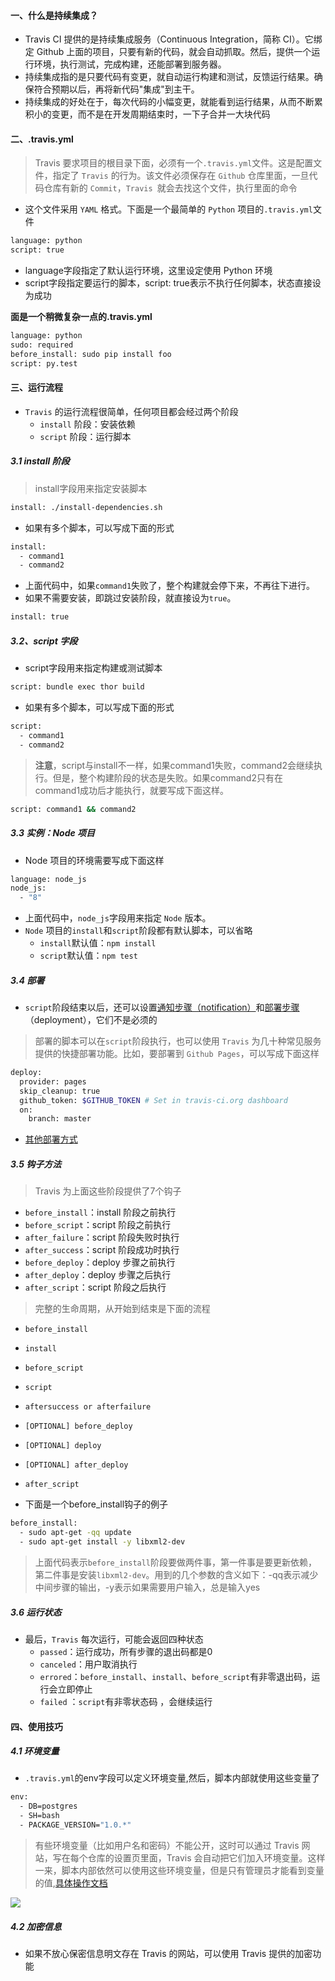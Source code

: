 #### 一、什么是持续集成？

- Travis CI 提供的是持续集成服务（Continuous Integration，简称 CI）。它绑定 Github 上面的项目，只要有新的代码，就会自动抓取。然后，提供一个运行环境，执行测试，完成构建，还能部署到服务器。
- 持续集成指的是只要代码有变更，就自动运行构建和测试，反馈运行结果。确保符合预期以后，再将新代码"集成"到主干。
- 持续集成的好处在于，每次代码的小幅变更，就能看到运行结果，从而不断累积小的变更，而不是在开发周期结束时，一下子合并一大块代码

#### 二、.travis.yml

> Travis 要求项目的根目录下面，必须有一个`.travis.yml`文件。这是配置文件，指定了 `Travis` 的行为。该文件必须保存在 `Github` 仓库里面，一旦代码仓库有新的 `Commit`，`Travis `就会去找这个文件，执行里面的命令

- 这个文件采用 `YAML` 格式。下面是一个最简单的 `Python` 项目的`.travis.yml`文件

```bash
language: python
script: true
```

- language字段指定了默认运行环境，这里设定使用 Python 环境
- script字段指定要运行的脚本，script: true表示不执行任何脚本，状态直接设为成功

**面是一个稍微复杂一点的.travis.yml**

```bash
language: python
sudo: required
before_install: sudo pip install foo
script: py.test
```

#### 三、运行流程

- `Travis` 的运行流程很简单，任何项目都会经过两个阶段
  - `install`  阶段：安装依赖
  - `script` 阶段：运行脚本

##### 3.1 install 阶段

> install字段用来指定安装脚本

```bash
install: ./install-dependencies.sh
```

- 如果有多个脚本，可以写成下面的形式

```bash
install:
  - command1
  - command2
```  

- 上面代码中，如果`command1`失败了，整个构建就会停下来，不再往下进行。
- 如果不需要安装，即跳过安装阶段，就直接设为`true`。

```bash
install: true
```

##### 3.2、script 字段

- script字段用来指定构建或测试脚本

```bash
script: bundle exec thor build
```

- 如果有多个脚本，可以写成下面的形式

```bash
script:
  - command1
  - command2
```

> **注意**，script与install不一样，如果command1失败，command2会继续执行。但是，整个构建阶段的状态是失败。如果command2只有在command1成功后才能执行，就要写成下面这样。

```bash
script: command1 && command2
```
##### 3.3 实例：Node 项目

- Node 项目的环境需要写成下面这样

```bash
language: node_js
node_js:
  - "8"
```

- 上面代码中，`node_js`字段用来指定 `Node` 版本。
- `Node` 项目的`install`和`script`阶段都有默认脚本，可以省略
    - `install`默认值：`npm install`
    - `script`默认值：`npm test`

##### 3.4 部署

- `script`阶段结束以后，还可以设置[通知步骤（notification）](https://docs.travis-ci.com/user/notifications/)和[部署步骤](https://docs.travis-ci.com/user/deployment/)（deployment），它们不是必须的

> 部署的脚本可以在`script`阶段执行，也可以使用 `Travis` 为几十种常见服务提供的快捷部署功能。比如，要部署到 `Github Pages`，可以写成下面这样

```bash
deploy:
  provider: pages
  skip_cleanup: true
  github_token: $GITHUB_TOKEN # Set in travis-ci.org dashboard
  on:
    branch: master
```

- [其他部署方式](https://docs.travis-ci.com/user/deployment/)

##### 3.5 钩子方法

> Travis 为上面这些阶段提供了7个钩子


- `before_install`：install 阶段之前执行
- `before_script`：script 阶段之前执行
- `after_failure`：script 阶段失败时执行
- `after_success`：script 阶段成功时执行
- `before_deploy`：deploy 步骤之前执行
- `after_deploy`：deploy 步骤之后执行
- `after_script`：script 阶段之后执行

> 完整的生命周期，从开始到结束是下面的流程

- `before_install`
- `install`
- `before_script`
- `script`
- `aftersuccess or afterfailure`
- `[OPTIONAL] before_deploy`
- `[OPTIONAL] deploy`
- `[OPTIONAL] after_deploy`
- `after_script`

- 下面是一个before_install钩子的例子

```bash
before_install:
  - sudo apt-get -qq update
  - sudo apt-get install -y libxml2-dev
```

> 上面代码表示`before_install`阶段要做两件事，第一件事是要更新依赖，第二件事是安装`libxml2-dev`。用到的几个参数的含义如下：-qq表示减少中间步骤的输出，-y表示如果需要用户输入，总是输入yes


##### 3.6 运行状态

- 最后，`Travis` 每次运行，可能会返回四种状态
  - `passed`：运行成功，所有步骤的退出码都是0
  - `canceled`：用户取消执行
  - `errored`：`before_install`、`install`、`before_script`有非零退出码，运行会立即停止
  - `failed` ：`script`有非零状态码 ，会继续运行

#### 四、使用技巧

##### 4.1 环境变量

- `.travis.yml`的env字段可以定义环境变量,然后，脚本内部就使用这些变量了

```bash
env:
  - DB=postgres
  - SH=bash
  - PACKAGE_VERSION="1.0.*"
```

> 有些环境变量（比如用户名和密码）不能公开，这时可以通过 Travis 网站，写在每个仓库的设置页里面，Travis 会自动把它们加入环境变量。这样一来，脚本内部依然可以使用这些环境变量，但是只有管理员才能看到变量的值,[具体操作文档](https://docs.travis-ci.com/user/environment-variables)

![](http://www.ruanyifeng.com/blogimg/asset/2017/bg2017121903.png)

##### 4.2 加密信息

- 如果不放心保密信息明文存在 Travis 的网站，可以使用 Travis 提供的加密功能



